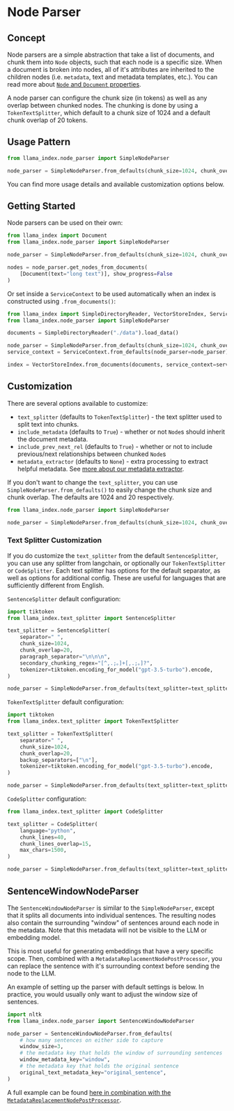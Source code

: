 # Node Parser

## Concept

Node parsers are a simple abstraction that take a list of documents, and chunk them into `Node` objects, such that each node is a specific size. When a document is broken into nodes, all of it's attributes are inherited to the children nodes (i.e. `metadata`, text and metadata templates, etc.). You can read more about [`Node` and `Document` properties](/module_guides/loading/documents_and_nodes/root.md).

A node parser can configure the chunk size (in tokens) as well as any overlap between chunked nodes. The chunking is done by using a `TokenTextSplitter`, which default to a chunk size of 1024 and a default chunk overlap of 20 tokens.

## Usage Pattern

```python
from llama_index.node_parser import SimpleNodeParser

node_parser = SimpleNodeParser.from_defaults(chunk_size=1024, chunk_overlap=20)
```

You can find more usage details and available customization options below.

## Getting Started

Node parsers can be used on their own:

```python
from llama_index import Document
from llama_index.node_parser import SimpleNodeParser

node_parser = SimpleNodeParser.from_defaults(chunk_size=1024, chunk_overlap=20)

nodes = node_parser.get_nodes_from_documents(
    [Document(text="long text")], show_progress=False
)
```

Or set inside a `ServiceContext` to be used automatically when an index is constructed using `.from_documents()`:

```python
from llama_index import SimpleDirectoryReader, VectorStoreIndex, ServiceContext
from llama_index.node_parser import SimpleNodeParser

documents = SimpleDirectoryReader("./data").load_data()

node_parser = SimpleNodeParser.from_defaults(chunk_size=1024, chunk_overlap=20)
service_context = ServiceContext.from_defaults(node_parser=node_parser)

index = VectorStoreIndex.from_documents(documents, service_context=service_context)
```

## Customization

There are several options available to customize:

- `text_splitter` (defaults to `TokenTextSplitter`) - the text splitter used to split text into chunks.
- `include_metadata` (defaults to `True`) - whether or not `Node`s should inherit the document metadata.
- `include_prev_next_rel` (defaults to `True`) - whether or not to include previous/next relationships between chunked `Node`s
- `metadata_extractor` (defaults to `None`) - extra processing to extract helpful metadata. See [more about our metadata extractor](/module_guides/loading/documents_and_nodes/usage_metadata_extractor.md).

If you don't want to change the `text_splitter`, you can use `SimpleNodeParser.from_defaults()` to easily change the chunk size and chunk overlap. The defaults are 1024 and 20 respectively.

```python
from llama_index.node_parser import SimpleNodeParser

node_parser = SimpleNodeParser.from_defaults(chunk_size=1024, chunk_overlap=20)
```

### Text Splitter Customization

If you do customize the `text_splitter` from the default `SentenceSplitter`, you can use any splitter from langchain, or optionally our `TokenTextSplitter` or `CodeSplitter`. Each text splitter has options for the default separator, as well as options for additional config. These are useful for languages that are sufficiently different from English.

`SentenceSplitter` default configuration:

```python
import tiktoken
from llama_index.text_splitter import SentenceSplitter

text_splitter = SentenceSplitter(
    separator=" ",
    chunk_size=1024,
    chunk_overlap=20,
    paragraph_separator="\n\n\n",
    secondary_chunking_regex="[^,.;。]+[,.;。]?",
    tokenizer=tiktoken.encoding_for_model("gpt-3.5-turbo").encode,
)

node_parser = SimpleNodeParser.from_defaults(text_splitter=text_splitter)
```

`TokenTextSplitter` default configuration:

```python
import tiktoken
from llama_index.text_splitter import TokenTextSplitter

text_splitter = TokenTextSplitter(
    separator=" ",
    chunk_size=1024,
    chunk_overlap=20,
    backup_separators=["\n"],
    tokenizer=tiktoken.encoding_for_model("gpt-3.5-turbo").encode,
)

node_parser = SimpleNodeParser.from_defaults(text_splitter=text_splitter)
```

`CodeSplitter` configuration:

```python
from llama_index.text_splitter import CodeSplitter

text_splitter = CodeSplitter(
    language="python",
    chunk_lines=40,
    chunk_lines_overlap=15,
    max_chars=1500,
)

node_parser = SimpleNodeParser.from_defaults(text_splitter=text_splitter)
```

## SentenceWindowNodeParser

The `SentenceWindowNodeParser` is similar to the `SimpleNodeParser`, except that it splits all documents into individual sentences. The resulting nodes also contain the surrounding "window" of sentences around each node in the metadata. Note that this metadata will not be visible to the LLM or embedding model.

This is most useful for generating embeddings that have a very specific scope. Then, combined with a `MetadataReplacementNodePostProcessor`, you can replace the sentence with it's surrounding context before sending the node to the LLM.

An example of setting up the parser with default settings is below. In practice, you would usually only want to adjust the window size of sentences.

```python
import nltk
from llama_index.node_parser import SentenceWindowNodeParser

node_parser = SentenceWindowNodeParser.from_defaults(
    # how many sentences on either side to capture
    window_size=3,
    # the metadata key that holds the window of surrounding sentences
    window_metadata_key="window",
    # the metadata key that holds the original sentence
    original_text_metadata_key="original_sentence",
)
```

A full example can be found [here in combination with the `MetadataReplacementNodePostProcessor`](/examples/node_postprocessor/MetadataReplacementDemo.ipynb).
